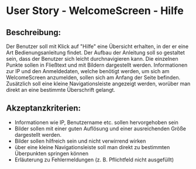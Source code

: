 # User Story - WelcomeScreen - Hilfe

## Beschreibung:

Der Benutzer soll mit Klick auf "Hilfe" eine Übersicht erhalten, in der er eine Art Bedienungsanleitung findet.
Der Aufbau der Anleitung soll so gestaltet sein, dass der Benutzer sich leicht durchnavigieren kann. Die einzelnen Punkte sollen
in Fließtext und mit Bildern dargestellt werden. Informationen zur IP und den Anmeldedaten, welche benötigt werden, um sich am WelcomeScreen anzumelden, 
sollen sich am Anfang der Seite befinden. Zusätzlich soll eine kleine Navigationsleiste angezeigt werden, worüber man direkt an eine bestimmte Überschrift gelangt.


## Akzeptanzkriterien:

- Informationen wie IP, Benutzername etc. sollen hervorgehoben sein
- Bilder sollen mit einer guten Auflösung und einer ausreichenden Größe dargestellt werden.
- Bilder sollen hilfreich sein und nicht verwirrend wirken
- über eine kleine Navigationsleiste soll man direkt zu bestimmten Überpunkten springen können
- Erläuterung zu Fehlermeldungen (z. B. Pflichtfeld nicht ausgefüllt)

